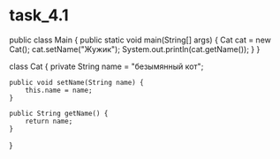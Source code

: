 # task_4.1

public class Main {
    public static void main(String[] args) {
        Cat cat = new Cat();
        cat.setName("Жужик");
        System.out.println(cat.getName());
    }
}

class Cat {
    private String name = "безымянный кот";

    public void setName(String name) {
        this.name = name;
    }

    public String getName() {
        return name;
    }
}
